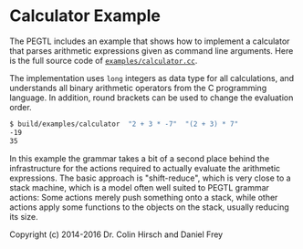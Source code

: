 # Calculator Example

The PEGTL includes an example that shows how to implement a calculator that parses arithmetic expressions given as command line arguments. Here is the full source code of [`examples/calculator.cc`](https://github.com/ColinH/PEGTL/blob/master/examples/calculator.cc).

The implementation uses `long` integers as data type for all calculations, and understands all binary arithmetic operators from the C programming language.
In addition, round brackets can be used to change the evaluation order.

```sh
$ build/examples/calculator  "2 + 3 * -7"  "(2 + 3) * 7"
-19
35
```

In this example the grammar takes a bit of a second place behind the infrastructure for the actions required to actually evaluate the arithmetic expressions.
The basic approach is "shift-reduce", which is very close to a stack machine, which is a model often well suited to PEGTL grammar actions:
Some actions merely push something onto a stack, while other actions apply some functions to the objects on the stack, usually reducing its size.

Copyright (c) 2014-2016 Dr. Colin Hirsch and Daniel Frey
